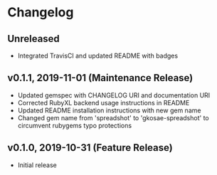 # Changelog

## Unreleased
- Integrated TravisCI and updated README with badges

## v0.1.1, 2019-11-01 (Maintenance Release)
- Updated gemspec with CHANGELOG URI and documentation URI
- Corrected RubyXL backend usage instructions in README
- Updated README installation instructions with new gem name
- Changed gem name from 'spreadshot' to 'gkosae-spreadshot' to circumvent rubygems typo protections

## v0.1.0, 2019-10-31 (Feature Release)
- Initial release